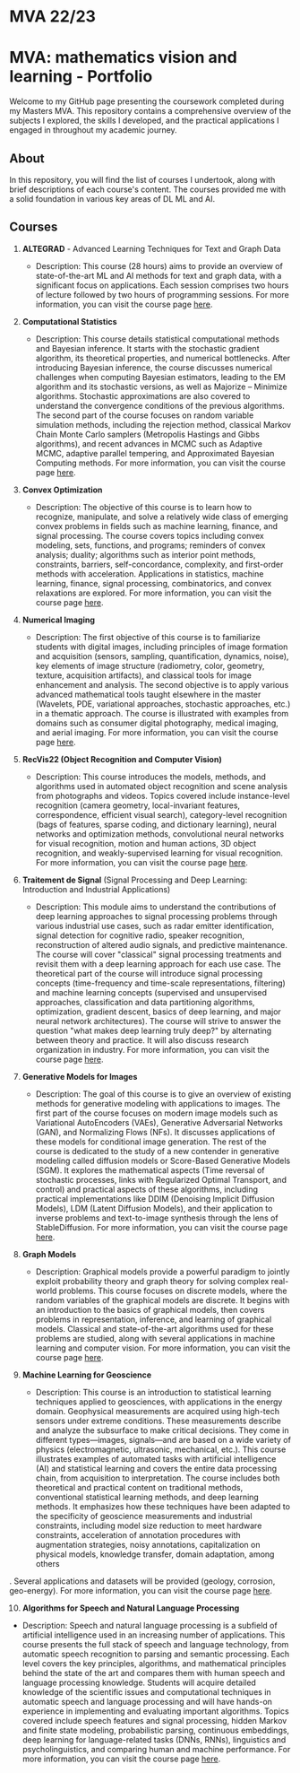 # MVA 22/23


# MVA: mathematics vision and learning - Portfolio

  Welcome to my GitHub page presenting the coursework completed during my Masters MVA. This repository contains a comprehensive overview of the subjects I explored, the skills I developed, and the practical applications I engaged in throughout my academic journey.

## About

In this repository, you will find the list of courses I undertook, along with brief descriptions of each course's content. The courses provided me with a solid foundation in various key areas of DL ML and AI.

## Courses

1. **ALTEGRAD** - Advanced Learning Techniques for Text and Graph Data
   - Description: This course (28 hours) aims to provide an overview of state-of-the-art ML and AI methods for text and graph data, with a significant focus on applications. Each session comprises two hours of lecture followed by two hours of programming sessions. For more information, you can visit the course page [here](https://www.master-mva.com/cours/cat-advanced-learning-for-text-and-graph-data-altegrad/).

2. **Computational Statistics**
   - Description: This course details statistical computational methods and Bayesian inference. It starts with the stochastic gradient algorithm, its theoretical properties, and numerical bottlenecks. After introducing Bayesian inference, the course discusses numerical challenges when computing Bayesian estimators, leading to the EM algorithm and its stochastic versions, as well as Majorize – Minimize algorithms. Stochastic approximations are also covered to understand the convergence conditions of the previous algorithms. The second part of the course focuses on random variable simulation methods, including the rejection method, classical Markov Chain Monte Carlo samplers (Metropolis Hastings and Gibbs algorithms), and recent advances in MCMC such as Adaptive MCMC, adaptive parallel tempering, and Approximated Bayesian Computing methods. For more information, you can visit the course page [here](https://www.master-mva.com/cours/computational-statistics/).

3. **Convex Optimization**
   - Description: The objective of this course is to learn how to recognize, manipulate, and solve a relatively wide class of emerging convex problems in fields such as machine learning, finance, and signal processing. The course covers topics including convex modeling, sets, functions, and programs; reminders of convex analysis; duality; algorithms such as interior point methods, constraints, barriers, self-concordance, complexity, and first-order methods with acceleration. Applications in statistics, machine learning, finance, signal processing, combinatorics, and convex relaxations are explored. For more information, you can visit the course page [here](https://www.master-mva.com/cours/convex-optimization-and-applications-in-machine-learning/).

4. **Numerical Imaging**
   - Description: The first objective of this course is to familiarize students with digital images, including principles of image formation and acquisition (sensors, sampling, quantification, dynamics, noise), key elements of image structure (radiometry, color, geometry, texture, acquisition artifacts), and classical tools for image enhancement and analysis. The second objective is to apply various advanced mathematical tools taught elsewhere in the master (Wavelets, PDE, variational approaches, stochastic approaches, etc.) in a thematic approach. The course is illustrated with examples from domains such as consumer digital photography, medical imaging, and aerial imaging. For more information, you can visit the course page [here](https://www.master-mva.com/cours/introduction-a-limagerie-numerique/).


5. **RecVis22 (Object Recognition and Computer Vision)**
   - Description: This course introduces the models, methods, and algorithms used in automated object recognition and scene analysis from photographs and videos. Topics covered include instance-level recognition (camera geometry, local-invariant features, correspondence, efficient visual search), category-level recognition (bags of features, sparse coding, and dictionary learning), neural networks and optimization methods, convolutional neural networks for visual recognition, motion and human actions, 3D object recognition, and weakly-supervised learning for visual recognition. For more information, you can visit the course page [here](https://www.master-mva.com/cours/object-recognition-and-computer-vision/).


6. **Traitement de Signal** (Signal Processing and Deep Learning: Introduction and Industrial Applications)
   - Description: This module aims to understand the contributions of deep learning approaches to signal processing problems through various industrial use cases, such as radar emitter identification, signal detection for cognitive radio, speaker recognition, reconstruction of altered audio signals, and predictive maintenance. The course will cover "classical" signal processing treatments and revisit them with a deep learning approach for each use case. The theoretical part of the course will introduce signal processing concepts (time-frequency and time-scale representations, filtering) and machine learning concepts (supervised and unsupervised approaches, classification and data partitioning algorithms, optimization, gradient descent, basics of deep learning, and major neural network architectures). The course will strive to answer the question "what makes deep learning truly deep?" by alternating between theory and practice. It will also discuss research organization in industry. For more information, you can visit the course page [here](https://www.master-mva.com/cours/apprentissage-profond-et-traitement-du-signal-introduction-et-applications-industrielles/).

7. **Generative Models for Images**
   - Description: The goal of this course is to give an overview of existing methods for generative modeling with applications to images. The first part of the course focuses on modern image models such as Variational AutoEncoders (VAEs), Generative Adversarial Networks (GAN), and Normalizing Flows (NFs). It discusses applications of these models for conditional image generation. The rest of the course is dedicated to the study of a new contender in generative modeling called diffusion models or Score-Based Generative Models (SGM). It explores the mathematical aspects (Time reversal of stochastic processes, links with Regularized Optimal Transport, and control) and practical aspects of these algorithms, including practical implementations like DDIM (Denoising Implicit Diffusion Models), LDM (Latent Diffusion Models), and their application to inverse problems and text-to-image synthesis through the lens of StableDiffusion. For more information, you can visit the course page [here](https://www.master-mva.com/cours/modeles-generatifs-pour-l-image/).

8. **Graph Models**
   - Description: Graphical models provide a powerful paradigm to jointly exploit probability theory and graph theory for solving complex real-world problems. This course focuses on discrete models, where the random variables of the graphical models are discrete. It begins with an introduction to the basics of graphical models, then covers problems in representation, inference, and learning of graphical models. Classical and state-of-the-art algorithms used for these problems are studied, along with several applications in machine learning and computer vision. For more information, you can visit the course page [here](https://www.master-mva.com/cours/graphical-models/).


9. **Machine Learning for Geoscience**
   - Description: This course is an introduction to statistical learning techniques applied to geosciences, with applications in the energy domain. Geophysical measurements are acquired using high-tech sensors under extreme conditions. These measurements describe and analyze the subsurface to make critical decisions. They come in different types—images, signals—and are based on a wide variety of physics (electromagnetic, ultrasonic, mechanical, etc.). This course illustrates examples of automated tasks with artificial intelligence (AI) and statistical learning and covers the entire data processing chain, from acquisition to interpretation. The course includes both theoretical and practical content on traditional methods, conventional statistical learning methods, and deep learning methods. It emphasizes how these techniques have been adapted to the specificity of geoscience measurements and industrial constraints, including model size reduction to meet hardware constraints, acceleration of annotation procedures with augmentation strategies, noisy annotations, capitalization on physical models, knowledge transfer, domain adaptation, among others

. Several applications and datasets will be provided (geology, corrosion, geo-energy). For more information, you can visit the course page [here](https://www.master-mva.com/cours/introduction-a-lapprentissage-statistique-pour-les-geosciences/).

10. **Algorithms for Speech and Natural Language Processing**
   - Description: Speech and natural language processing is a subfield of artificial intelligence used in an increasing number of applications. This course presents the full stack of speech and language technology, from automatic speech recognition to parsing and semantic processing. Each level covers the key principles, algorithms, and mathematical principles behind the state of the art and compares them with human speech and language processing knowledge. Students will acquire detailed knowledge of the scientific issues and computational techniques in automatic speech and language processing and will have hands-on experience in implementing and evaluating important algorithms. Topics covered include speech features and signal processing, hidden Markov and finite state modeling, probabilistic parsing, continuous embeddings, deep learning for language-related tasks (DNNs, RNNs), linguistics and psycholinguistics, and comparing human and machine performance. For more information, you can visit the course page [here](https://www.master-mva.com/cours/algorithms-for-speech-and-natural-language-processing/).





